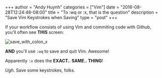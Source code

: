 +++
author = "Andy Huynh"
categories = ["Vim"]
date = "2016-08-28T12:24:48-08:00"
title = "To :wq or :x, that is the question"
description = "Save Vim Keystrokes when Saving"
type = "post"
+++

If your workflow consists of using Vim and commiting code with Github, you'll often see **THIS** screen:

<img src="/images/save_with_colon_x.png" alt="save_with_colon_x" />

**AND** you'll use `:wq` to save and quit Vim. Awesome!

Apparently `:x` does the **EXACT.. SAME.. THING**!

_Ugh_. Save some keystrokes, folks.
